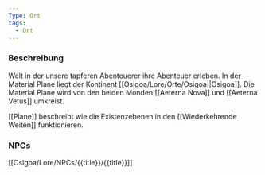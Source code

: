 ```yaml
---
Type: Ort
tags:
  - Ort
---
```

### Beschreibung
Welt in der unsere tapferen Abenteuerer ihre Abenteuer erleben.
In der Material Plane liegt der Kontinent [[Osigoa/Lore/Orte/Osigoa||Osigoa]]. Die Material Plane wird von den beiden Monden [[Aeterna Nova]] und [[Aeterna Vetus]] umkreist.

[[Plane]] beschreibt wie die Existenzebenen in den [[Wiederkehrende Weiten]] funktionieren.
### NPCs
[[Osigoa/Lore/NPCs/{{title}}/{{title}}]]